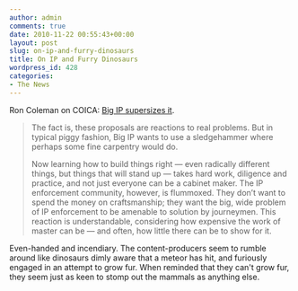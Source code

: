 ```yaml
---
author: admin
comments: true
date: 2010-11-22 00:55:43+00:00
layout: post
slug: on-ip-and-furry-dinosaurs
title: On IP and Furry Dinosaurs
wordpress_id: 428
categories:
- The News
---
```


Ron Coleman on COICA: [Big IP supersizes it](http://www.likelihoodofconfusion.com/?p=6986).

> The fact is, these proposals are reactions to real problems. But in typical piggy fashion, Big IP wants to use a sledgehammer where perhaps some fine carpentry would do.
>
> Now learning how to build things right — even radically different things, but things that will stand up — takes hard work, diligence and practice, and not just everyone can be a cabinet maker. The IP enforcement community, however, is flummoxed. They don’t want to spend the money on craftsmanship; they want the big, wide problem of IP enforcement to be amenable to solution by journeymen. This reaction is understandable, considering how expensive the work of master can be — and often, how little there can be to show for it.

Even-handed and incendiary. The content-producers seem to rumble around like dinosaurs dimly aware that a meteor has hit, and furiously engaged in an attempt to grow fur. When reminded that they can't grow fur, they seem just as keen to stomp out the mammals as anything else.
